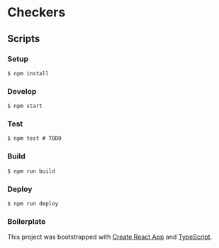 # Checkers

## Scripts

### Setup

`$ npm install`

### Develop

`$ npm start`

### Test

`$ npm test # TODO`

### Build

`$ npm run build`

### Deploy

`$ npm run deploy`

### Boilerplate

This project was bootstrapped with [Create React App](https://github.com/facebook/create-react-app) and [TypeScript](https://create-react-app.dev/docs/adding-typescript/).
